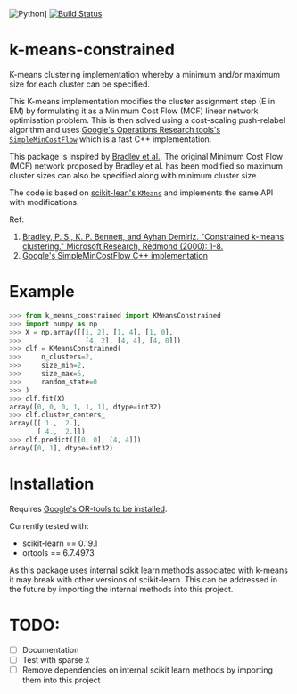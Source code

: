 ![Python](https://img.shields.io/badge/python-3.6%20%7C%203.7%20%7C%203.8-blue)]
[![Build Status](https://travis-ci.com/joshlk/k-mean-constrained.svg?branch=master)](https://travis-ci.com/joshlk/k-mean-constrained)


# k-means-constrained
K-means clustering implementation whereby a minimum and/or maximum size for each
cluster can be specified.

This K-means implementation modifies the cluster assignment step (E in EM)
by formulating it as a Minimum Cost Flow (MCF) linear network
optimisation problem. This is then solved using a cost-scaling
push-relabel algorithm and uses [Google's Operations Research tools's
`SimpleMinCostFlow`](https://developers.google.com/optimization/flow/mincostflow)
which is a fast C++ implementation.

This package is inspired by [Bradley et al.](https://www.microsoft.com/en-us/research/wp-content/uploads/2016/02/tr-2000-65.pdf).
The original Minimum Cost Flow (MCF) network proposed by Bradley et al.
has been modified so maximum cluster sizes can also be specified along
with minimum cluster size. 

The code is based on [scikit-lean's `KMeans`](http://scikit-learn.org/stable/modules/generated/sklearn.cluster.KMeans.html)
and implements the same API with modifications.

Ref:
1. [Bradley, P. S., K. P. Bennett, and Ayhan Demiriz. "Constrained k-means clustering."
    Microsoft Research, Redmond (2000): 1-8.](https://www.microsoft.com/en-us/research/wp-content/uploads/2016/02/tr-2000-65.pdf)
2. [Google's SimpleMinCostFlow C++ implementation](https://github.com/google/or-tools/blob/master/ortools/graph/min_cost_flow.h)

# Example
```python
>>> from k_means_constrained import KMeansConstrained
>>> import numpy as np
>>> X = np.array([[1, 2], [1, 4], [1, 0],
>>>                [4, 2], [4, 4], [4, 0]])
>>> clf = KMeansConstrained(
>>>     n_clusters=2,
>>>     size_min=2,
>>>     size_max=5,
>>>     random_state=0
>>> )
>>> clf.fit(X)
array([0, 0, 0, 1, 1, 1], dtype=int32)
>>> clf.cluster_centers_
array([[ 1.,  2.],
       [ 4.,  2.]])
>>> clf.predict([[0, 0], [4, 4]])
array([0, 1], dtype=int32)
```

# Installation
Requires [Google's OR-tools to be installed](https://developers.google.com/optimization/introduction/installing/binary).

Currently tested with:
* scikit-learn == 0.19.1
* ortools == 6.7.4973

As this package uses internal scikit learn methods associated with k-means
it may break with other versions of scikit-learn. This can be addressed
in the future by importing the internal methods into this project.

# TODO:
- [ ] Documentation
- [ ] Test with sparse `X`
- [ ] Remove dependencies on internal scikit learn methods by importing them into this project
